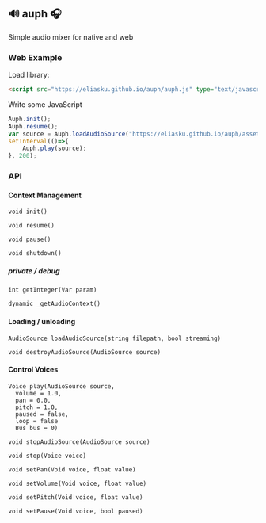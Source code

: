 ## 🔊 auph 🎧

Simple audio mixer for native and web

### Web Example

Load library:
```html
<script src="https://eliasku.github.io/auph/auph.js" type="text/javascript"></script>
```

Write some JavaScript
```javascript
Auph.init();
Auph.resume();
var source = Auph.loadAudioSource("https://eliasku.github.io/auph/assets/wav/HiHat_Closed.wav", false);
setInterval(()=>{
    Auph.play(source);
}, 200);
```

### API

#### Context Management

`void init()`

`void resume()`

`void pause()`

`void shutdown()`

##### private / debug

`int getInteger(Var param)`

`dynamic _getAudioContext()`

#### Loading / unloading

`AudioSource loadAudioSource(string filepath, bool streaming)`

`void destroyAudioSource(AudioSource source)`

#### Control Voices
```
Voice play(AudioSource source,
  volume = 1.0,
  pan = 0.0,
  pitch = 1.0,
  paused = false,
  loop = false
  Bus bus = 0)
```

`void stopAudioSource(AudioSource source)`

`void stop(Voice voice)`

`void setPan(Void voice, float value)`

`void setVolume(Void voice, float value)`

`void setPitch(Void voice, float value)`

`void setPause(Void voice, bool paused)`

